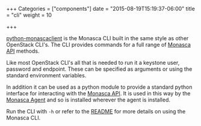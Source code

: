 +++
Categories = ["components"]
date = "2015-08-19T15:19:37-06:00"
title = "cli"
weight = 10

+++

[python-monascaclient](https://github.com/stackforge/python-monascaclient) is the Monasca CLI built in the same style as other OpenStack CLI's. <!--more-->
The CLI provides commands for a full range of [Monasca API](/components/api/) methods.

Like most OpenStack CLI's all that is needed to run it a keystone user, password and endpoint. These can be specified as arguments or using the standard
environment variables.

In addition it can be used as a python module to provide a standard python interface for interacting with the [Monasca API](/components/api/).
It is used in this way by the [Monasca Agent](/components/agent/) and so is installed wherever the agent is installed.

Run the CLI with `-h` or refer to the [README](https://github.com/stackforge/python-monascaclient/blob/master/README.rst) for more
details on using the Monasca CLI.
